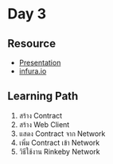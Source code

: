 # Day 3

## Resource 

- [Presentation](https://www.dropbox.com/s/lf5vzqebidprpnu/Day%203.pdf?dl=0)
- [infura.io](https://infura.io/)

## Learning Path

1. สร้าง Contract
2. สร้าง Web Client
3. แสดง Contract จาก Network
4. เพิ่ม Contract เข้า Network
5. วิธีใช้งาน Rinkeby Network